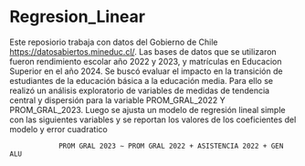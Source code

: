 # Regresion_Linear
Este reposiorio trabaja con datos del Gobierno de Chile https://datosabiertos.mineduc.cl/. Las bases de datos que se utilizaron fueron rendimiento escolar año 2022 y 2023, y matrículas en Educacion Superior en el año 2024. 
Se buscó evaluar el impacto en la transición de estudiantes de la educación básica a la educación media. Para ello se realizó un análisis exploratorio de variables de medidas de tendencia central y dispersión para la variable PROM_GRAL_2022 Y PROM_GRAL_2023. Luego se ajusta un modelo de regresión lineal simple con las siguientes variables y se reportan los valores de los coeficientes del modelo y error cuadratico

                PROM GRAL 2023 ∼ PROM GRAL 2022 + ASISTENCIA 2022 + GEN ALU
